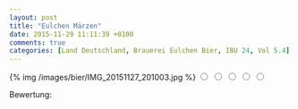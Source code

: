 ```yaml
---
layout: post
title: "Eulchen Märzen"
date: 2015-11-29 11:11:39 +0100
comments: true
categories: [Land Deutschland, Brauerei Eulchen Bier, IBU 24, Vol 5.4]
---
```


{% img /images/bier/IMG_20151127_201003.jpg %}
<span class="star-rating">
<input type="radio" name="rating_10" value="1"><i></i>
<input type="radio" name="rating_10" value="2"><i></i>
<input type="radio" name="rating_10" value="3"><i></i>
<input type="radio" name="rating_10" value="4"><i></i>
<input type="radio" name="rating_10" value="5"><i></i>
</span>
<div class="fa fa-users"> Bewertung: <span id="avgRating_10"></span></div>
<div id="rated_10"></div>
